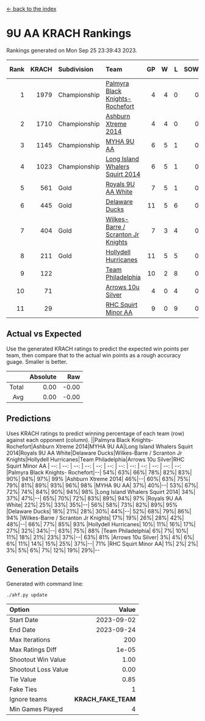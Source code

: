 [<- back to the index](readme.md)
# 9U AA KRACH Rankings
Rankings generated on Mon Sep 25 23:39:43 2023.

Rank|KRACH|Subdivision|Team|GP|W|L|SOW|SOL|T|SoS|Exp Wins|Win Diff
---:|---:|:---|:---|---:|---:|---:|---:|---:|---:|---:|---:|---:
1|1979|Championship|[Palmyra Black Knights- Rochefort](https://gamesheetstats.com/seasons/3659/teams/140260/schedule)|4|4|0|0|0|0|349|4.8|-0.0
2|1710|Championship|[Ashburn Xtreme 2014](https://gamesheetstats.com/seasons/3659/teams/140217/schedule)|4|4|0|0|0|0|301|4.8|-0.0
3|1145|Championship|[MYHA 9U AA](https://gamesheetstats.com/seasons/3659/teams/140222/schedule)|6|5|1|0|0|0|412|5.8|-0.0
4|1023|Championship|[Long Island Whalers Squirt 2014](https://gamesheetstats.com/seasons/3659/teams/140221/schedule)|6|5|1|0|0|0|386|5.8|-0.0
5|561|Gold|[Royals 9U AA White](https://gamesheetstats.com/seasons/3659/teams/140225/schedule)|7|5|1|0|0|1|237|6.7|0.0
6|445|Gold|[Delaware Ducks](https://gamesheetstats.com/seasons/3659/teams/140218/schedule)|11|5|6|0|0|0|893|5.8|-0.0
7|404|Gold|[Wilkes-Barre / Scranton Jr Knights](https://gamesheetstats.com/seasons/3659/teams/140228/schedule)|7|3|4|0|0|0|845|3.9|0.0
8|211|Gold|[Hollydell Hurricanes](https://gamesheetstats.com/seasons/3659/teams/140220/schedule)|11|5|5|0|0|1|290|6.7|0.0
9|122||[Team Philadelphia](https://gamesheetstats.com/seasons/3659/teams/140226/schedule)|10|2|8|0|0|0|802|2.8|-0.0
10|71||[Arrows 10u Silver](https://gamesheetstats.com/seasons/3659/teams/140216/schedule)|4|0|4|0|0|0|514|0.9|0.0
11|29||[RHC Squirt Minor AA](https://gamesheetstats.com/seasons/3659/teams/140224/schedule)|9|0|9|0|0|0|494|0.9|0.0

## Actual vs Expected
Use the generated KRACH ratings to predict the expected win points per team, then compare that to the actual win points as a rough accuracy guage. Smaller is better.

||Absolute|Raw
|---:|---:|---:
|Total|0.00|-0.00
|Avg|0.00|-0.00

## Predictions
Uses KRACH ratings to predict winning percentage of each team (row) against each opponent (column).
||Palmyra Black Knights- Rochefort|Ashburn Xtreme 2014|MYHA 9U AA|Long Island Whalers Squirt 2014|Royals 9U AA White|Delaware Ducks|Wilkes-Barre / Scranton Jr Knights|Hollydell Hurricanes|Team Philadelphia|Arrows 10u Silver|RHC Squirt Minor AA
| --: | --: | --: | --: | --: | --: | --: | --: | --: | --: | --: | --: 
|Palmyra Black Knights- Rochefort|--| 54%| 63%| 66%| 78%| 82%| 83%| 90%| 94%| 97%| 99%
|Ashburn Xtreme 2014| 46%|--| 60%| 63%| 75%| 79%| 81%| 89%| 93%| 96%| 98%
|MYHA 9U AA| 37%| 40%|--| 53%| 67%| 72%| 74%| 84%| 90%| 94%| 98%
|Long Island Whalers Squirt 2014| 34%| 37%| 47%|--| 65%| 70%| 72%| 83%| 89%| 94%| 97%
|Royals 9U AA White| 22%| 25%| 33%| 35%|--| 56%| 58%| 73%| 82%| 89%| 95%
|Delaware Ducks| 18%| 21%| 28%| 30%| 44%|--| 52%| 68%| 79%| 86%| 94%
|Wilkes-Barre / Scranton Jr Knights| 17%| 19%| 26%| 28%| 42%| 48%|--| 66%| 77%| 85%| 93%
|Hollydell Hurricanes| 10%| 11%| 16%| 17%| 27%| 32%| 34%|--| 63%| 75%| 88%
|Team Philadelphia|  6%|  7%| 10%| 11%| 18%| 21%| 23%| 37%|--| 63%| 81%
|Arrows 10u Silver|  3%|  4%|  6%|  6%| 11%| 14%| 15%| 25%| 37%|--| 71%
|RHC Squirt Minor AA|  1%|  2%|  2%|  3%|  5%|  6%|  7%| 12%| 19%| 29%|--

## Generation Details

Generated with command line:
```
./ahf.py update
```

| Option | Value |
| :----- | ----: |
| Start Date | 2023-09-02 |
| End Date | 2023-09-24 |
| Max Iterations | 200 |
| Max Ratings Diff | 1e-05 |
| Shootout Win Value | 1.00 |
| Shootout Loss Value | 0.00 |
| Tie Value | 0.85 |
| Fake Ties | 1 |
| Ignore teams | __KRACH_FAKE_TEAM__ |
| Min Games Played | 4 |

